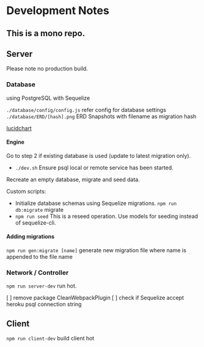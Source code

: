 # Development Notes

## This is a mono repo.

## Server

Please note no production build.

### Database

using PostgreSQL with Sequelize

`./database/config/config.js` refer config for database settings
`./database/ERD/[hash].png` ERD Snapshots with filename as migration hash

[lucidchart](https://lucid.app/lucidchart/ace1cdac-b17b-49e0-a04f-3f69d17f598c/edit?invitationId=inv_9788bdc8-aa64-4d17-8180-88289227ac33)

#### Engine

Go to step 2 if existing database is used (update to latest migration only).

- `./dev.sh` Ensure psql local or remote service has been started.

Recreate an empty database, migrate and seed data.

Custom scripts:

- Initialize database schemas using Sequelize migrations.
  `npm run db:migrate` migrate
- `npm run seed` This is a reseed operation. Use models for seeding instead of sequelize-cli.

#### Adding migrations

`npm run gen:migrate [name]` generate new migration file where name is appended to the file name

### Network / Controller

`npm run server-dev` run hot.

[ ] remove package CleanWebpackPlugin
[ ] check if Sequelize accept heroku psql connection string

## Client

`npm run client-dev` build client hot